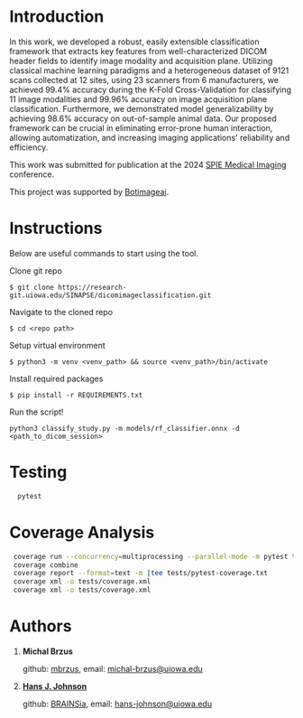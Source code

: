# Introduction

In this work, we developed a robust, easily extensible classification framework that extracts key features from well-characterized DICOM header fields to identify image modality and acquisition plane. 
Utilizing classical machine learning paradigms and a heterogeneous dataset of 9121 scans collected at 12 sites, using 23 scanners from 6 manufacturers, we achieved 99.4% accuracy during the K-Fold Cross-Validation for classifying 11 image modalities and 99.96% accuracy on image acquisition plane classification. Furthermore, we demonstrated model generalizability by achieving 98.6% accuracy on out-of-sample animal data. Our proposed framework can be crucial in eliminating error-prone human interaction, allowing automatization, and increasing imaging applications' reliability and efficiency.

This work was submitted for publication at the 2024 [SPIE Medical Imaging](https://spie.org/conferences-and-exhibitions/medical-imaging?SSO=1) conference.

This project was supported by [Botimageai](https://www.botimageai.com/).

# Instructions

Below are useful commands to start using the tool.

Clone git repo

`$ git clone https://research-git.uiowa.edu/SINAPSE/dicomimageclassification.git`

Navigate to the cloned repo

`$ cd <repo path>`

Setup virtual environment

`$ python3 -m venv <venv_path> && source <venv_path>/bin/activate`


Install required packages

`$ pip install -r REQUIREMENTS.txt`

Run the script!

`python3 classify_study.py -m models/rf_classifier.onnx -d <path_to_dicom_session>`

# Testing
```bash
  pytest
```
# Coverage Analysis
```bash
 coverage run --concurrency=multiprocessing --parallel-mode -m pytest tests --junitxml=tests/pytest.xml
 coverage combine
 coverage report --format=text -m |tee tests/pytest-coverage.txt
 coverage xml -o tests/coverage.xml
 coverage xml -o tests/coverage.xml
```

# Authors

1. **Michal Brzus**

    github: [mbrzus](https://github.com/mbrzus), email: michal-brzus@uiowa.edu

2. [**Hans J. Johnson**](https://engineering.uiowa.edu/people/hans-johnson)

    github: [BRAINSia](https://github.com/BRAINSia), email: hans-johnson@uiowa.edu
